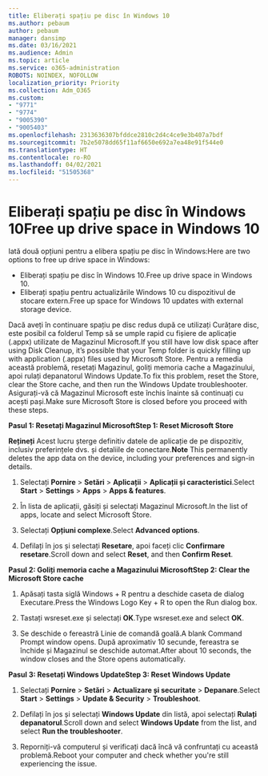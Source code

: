 ```yaml
---
title: Eliberați spațiu pe disc în Windows 10
ms.author: pebaum
author: pebaum
manager: dansimp
ms.date: 03/16/2021
ms.audience: Admin
ms.topic: article
ms.service: o365-administration
ROBOTS: NOINDEX, NOFOLLOW
localization_priority: Priority
ms.collection: Adm_O365
ms.custom:
- "9771"
- "9774"
- "9005390"
- "9005403"
ms.openlocfilehash: 2313636307bfddce2810c2d4c4ce9e3b407a7bdf
ms.sourcegitcommit: 7b2e5078dd65f11af6650e692a7ea48e91f544e0
ms.translationtype: HT
ms.contentlocale: ro-RO
ms.lasthandoff: 04/02/2021
ms.locfileid: "51505368"
---
```

# <a name="free-up-drive-space-in-windows-10"></a><span data-ttu-id="c87c8-102">Eliberați spațiu pe disc în Windows 10</span><span class="sxs-lookup"><span data-stu-id="c87c8-102">Free up drive space in Windows 10</span></span>

<span data-ttu-id="c87c8-103">Iată două opțiuni pentru a elibera spațiu pe disc în Windows:</span><span class="sxs-lookup"><span data-stu-id="c87c8-103">Here are two options to free up drive space in Windows:</span></span>

- <span data-ttu-id="c87c8-104">Eliberați spațiu pe disc în Windows 10.</span><span class="sxs-lookup"><span data-stu-id="c87c8-104">Free up drive space in Windows 10.</span></span>
- <span data-ttu-id="c87c8-105">Eliberați spațiu pentru actualizările Windows 10 cu dispozitivul de stocare extern.</span><span class="sxs-lookup"><span data-stu-id="c87c8-105">Free up space for Windows 10 updates with external storage device.</span></span>

<span data-ttu-id="c87c8-106">Dacă aveți în continuare spațiu pe disc redus după ce utilizați Curățare disc, este posibil ca folderul Temp să se umple rapid cu fișiere de aplicație (.appx) utilizate de Magazinul Microsoft.</span><span class="sxs-lookup"><span data-stu-id="c87c8-106">If you still have low disk space after using Disk Cleanup, it’s possible that your Temp folder is quickly filling up with application (.appx) files used by Microsoft Store.</span></span> <span data-ttu-id="c87c8-107">Pentru a remedia această problemă, resetați Magazinul, goliți memoria cache a Magazinului, apoi rulați depanatorul Windows Update.</span><span class="sxs-lookup"><span data-stu-id="c87c8-107">To fix this problem, reset the Store, clear the Store cache, and then run the Windows Update troubleshooter.</span></span> <span data-ttu-id="c87c8-108">Asigurați-vă că Magazinul Microsoft este închis înainte să continuați cu acești pași.</span><span class="sxs-lookup"><span data-stu-id="c87c8-108">Make sure Microsoft Store is closed before you proceed with these steps.</span></span>

<span data-ttu-id="c87c8-109">**Pasul 1: Resetați Magazinul Microsoft**</span><span class="sxs-lookup"><span data-stu-id="c87c8-109">**Step 1: Reset Microsoft Store**</span></span>

<span data-ttu-id="c87c8-110">**Rețineți** Acest lucru șterge definitiv datele de aplicație de pe dispozitiv, inclusiv preferințele dvs. și detaliile de conectare.</span><span class="sxs-lookup"><span data-stu-id="c87c8-110">**Note** This permanently deletes the app data on the device, including your preferences and sign-in details.</span></span>

1. <span data-ttu-id="c87c8-111">Selectați **Pornire** > **Setări** > **Aplicații** > **Aplicații și caracteristici**.</span><span class="sxs-lookup"><span data-stu-id="c87c8-111">Select **Start** > **Settings** > **Apps** > **Apps & features**.</span></span>

1. <span data-ttu-id="c87c8-112">În lista de aplicații, găsiți și selectați Magazinul Microsoft.</span><span class="sxs-lookup"><span data-stu-id="c87c8-112">In the list of apps, locate and select Microsoft Store.</span></span>

1. <span data-ttu-id="c87c8-113">Selectați **Opțiuni complexe**.</span><span class="sxs-lookup"><span data-stu-id="c87c8-113">Select **Advanced options**.</span></span>

1. <span data-ttu-id="c87c8-114">Defilați în jos și selectați **Resetare**, apoi faceți clic **Confirmare resetare**.</span><span class="sxs-lookup"><span data-stu-id="c87c8-114">Scroll down and select **Reset**, and then **Confirm Reset**.</span></span>

<span data-ttu-id="c87c8-115">**Pasul 2: Goliți memoria cache a Magazinului Microsoft**</span><span class="sxs-lookup"><span data-stu-id="c87c8-115">**Step 2: Clear the Microsoft Store cache**</span></span>

1. <span data-ttu-id="c87c8-116">Apăsați tasta siglă Windows + R pentru a deschide caseta de dialog Executare.</span><span class="sxs-lookup"><span data-stu-id="c87c8-116">Press the Windows Logo Key + R to open the Run dialog box.</span></span>

1. <span data-ttu-id="c87c8-117">Tastați wsreset.exe și selectați **OK**.</span><span class="sxs-lookup"><span data-stu-id="c87c8-117">Type wsreset.exe and select **OK**.</span></span>

1. <span data-ttu-id="c87c8-118">Se deschide o fereastră Linie de comandă goală.</span><span class="sxs-lookup"><span data-stu-id="c87c8-118">A blank Command Prompt window opens.</span></span> <span data-ttu-id="c87c8-119">După aproximativ 10 secunde, fereastra se închide și Magazinul se deschide automat.</span><span class="sxs-lookup"><span data-stu-id="c87c8-119">After about 10 seconds, the window closes and the Store opens automatically.</span></span>

<span data-ttu-id="c87c8-120">**Pasul 3: Resetați Windows Update**</span><span class="sxs-lookup"><span data-stu-id="c87c8-120">**Step 3: Reset Windows Update**</span></span>

1. <span data-ttu-id="c87c8-121">Selectați **Pornire** > **Setări** > **Actualizare și securitate** > **Depanare**.</span><span class="sxs-lookup"><span data-stu-id="c87c8-121">Select **Start** > **Settings** > **Update & Security** > **Troubleshoot**.</span></span>

1. <span data-ttu-id="c87c8-122">Defilați în jos și selectați **Windows Update** din listă, apoi selectați **Rulați depanatorul**.</span><span class="sxs-lookup"><span data-stu-id="c87c8-122">Scroll down and select **Windows Update** from the list, and select **Run the troubleshooter**.</span></span>

1. <span data-ttu-id="c87c8-123">Reporniți-vă computerul și verificați dacă încă vă confruntați cu această problemă.</span><span class="sxs-lookup"><span data-stu-id="c87c8-123">Reboot your computer and check whether you're still experiencing the issue.</span></span>

